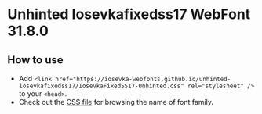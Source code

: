 # Unhinted Iosevkafixedss17 WebFont 31.8.0

## How to use

- Add `<link href="https://iosevka-webfonts.github.io/unhinted-iosevkafixedss17/IosevkaFixedSS17-Unhinted.css" rel="stylesheet" />` to your `<head>`.
- Check out the [CSS file](./IosevkaFixedSS17-Unhinted.css) for browsing the name of font family.
